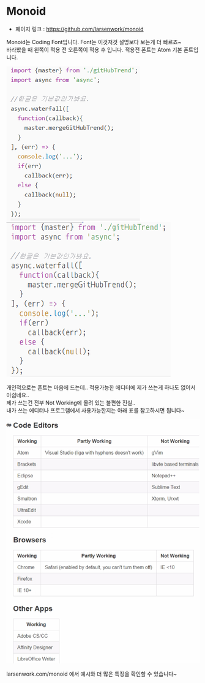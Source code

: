 # Monoid
  - 페이지 링크 : https://github.com/larsenwork/monoid

Monoid는 Coding Font입니다. Font는 이것저것 설명보다 보는게 더 빠르죠~    
바라봤을 때 왼쪽이 적용 전 오른쪽이 적용 후 입니다. 적용전 폰트는 Atom 기본 폰트입니다.

![alt text](https://raw.githubusercontent.com/TeamSEGO/github-trend-kr/master/img/020-12-1.png)
![alt text](https://raw.githubusercontent.com/TeamSEGO/github-trend-kr/master/img/020-12-2.png)

개인적으로는 폰트는 마음에 드는데.. 적용가능한 에디터에 제가 쓰는게 하나도 없어서 아쉽네요..   
제가 쓰는건 전부 Not Working에 몰려 있는 불편한 진실..  
내가 쓰는 에디터나 프로그램에서 사용가능한지는 아래 표를 참고하시면 됩니다~

![alt text](https://raw.githubusercontent.com/TeamSEGO/github-trend-kr/master/img/020-12-3.gif)

larsenwork.com/monoid 에서 예시와 더 많은 특징을 확인할 수 있습니다~